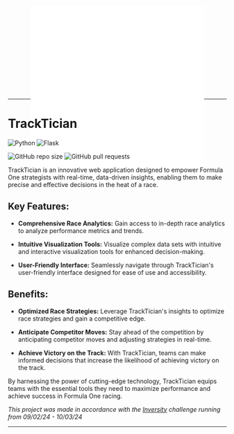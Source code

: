 <div align="center" style="height:200px;">
    <img src="./design/logo-white.png">
</div>

---

# TrackTician

![Python](https://img.shields.io/static/v1?label=Python&message=3.11.2&color=blue&logo=python&logoColor=ffffff)
![Flask](https://img.shields.io/static/v1?label=Flask&message=2.2.0&color=blue&logo=flask&logoColor=ffffff)

![GitHub repo size](https://img.shields.io/github/repo-size/Natte2110/TrackTician?color=orange&logo=github-actions&logoColor=ffffff) ![GitHub pull requests](https://img.shields.io/github/issues-pr/Natte2110/TrackTician?logo=github-actions&logoColor=ffffff)

TrackTician is an innovative web application designed to empower Formula One strategists with real-time, data-driven insights, enabling them to make precise and effective decisions in the heat of a race. 

## Key Features:

- **Comprehensive Race Analytics:** Gain access to in-depth race analytics to analyze performance metrics and trends.

- **Intuitive Visualization Tools:** Visualize complex data sets with intuitive and interactive visualization tools for enhanced decision-making.

- **User-Friendly Interface:** Seamlessly navigate through TrackTician's user-friendly interface designed for ease of use and accessibility.

## Benefits:

- **Optimized Race Strategies:** Leverage TrackTician's insights to optimize race strategies and gain a competitive edge.

- **Anticipate Competitor Moves:** Stay ahead of the competition by anticipating competitor moves and adjusting strategies in real-time.

- **Achieve Victory on the Track:** With TrackTician, teams can make informed decisions that increase the likelihood of achieving victory on the track.

By harnessing the power of cutting-edge technology, TrackTician equips teams with the essential tools they need to maximize performance and achieve success in Formula One racing.

*This project was made in accordance with the [Inversity](https://inversity.co/) challenge running from 09/02/24 - 10/03/24*

---